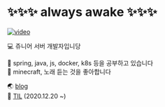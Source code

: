 <!-- ### Hi there 👋 -->

<!--
**0319easy/0319easy** is a ✨ _special_ ✨ repository because its `README.md` (this file) appears on your GitHub profile.

Here are some ideas to get you started:

- 🔭 I’m currently working on ...
- 🌱 I’m currently learning ...
- 👯 I’m looking to collaborate on ...
- 🤔 I’m looking for help with ...
- 💬 Ask me about ...
- 📫 How to reach me: ...
- 😄 Pronouns: ...
- ⚡ Fun fact: ...
-->

# ✨✨✨ always awake ✨✨✨

[![video](https://img.youtube.com/vi/CRQCqse7Sxo/0.jpg)](https://youtu.be/CRQCqse7Sxo)  

💻  쥬니어 서버 개발자입니당  

🧸 spring, java, js, docker, k8s 등을 공부하고 있습니다  
💎 minecraft, 노래 듣는 것을 좋아합니다  

🌏  [blog](0319easy.github.io)  
📖  [TIL](https://github.com/edaolnogit/til-daisy.git)  (2020.12.20 ~)
